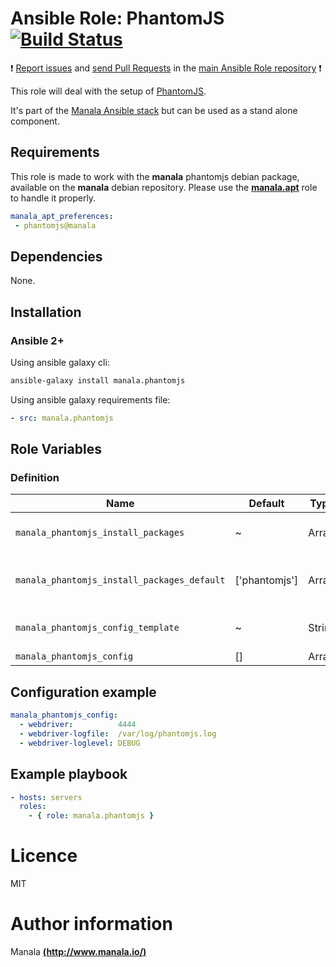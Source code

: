 # Ansible Role: PhantomJS [![Build Status](https://travis-ci.org/manala/ansible-role-phantomjs.svg?branch=master)](https://travis-ci.org/manala/ansible-role-phantomjs)

:exclamation: [Report issues](https://github.com/manala/ansible-roles/issues) and [send Pull Requests](https://github.com/manala/ansible-roles/pulls) in the [main Ansible Role repository](https://github.com/manala/ansible-roles) :exclamation:

This role will deal with the setup of [PhantomJS](http://phantomjs.org/).

It's part of the [Manala Ansible stack](http://www.manala.io) but can be used as a stand alone component.

## Requirements

This role is made to work with the __manala__ phantomjs debian package, available on the __manala__ debian repository. Please use the [**manala.apt**](https://galaxy.ansible.com/manala/apt/) role to handle it properly.

```yaml
manala_apt_preferences:
 - phantomjs@manala
```

## Dependencies

None.

## Installation

### Ansible 2+

Using ansible galaxy cli:

```bash
ansible-galaxy install manala.phantomjs
```

Using ansible galaxy requirements file:

```yaml
- src: manala.phantomjs
```

## Role Variables

### Definition

| Name                                        | Default       | Type   | Description                            |
| ------------------------------------------- | ------------- | ------ | -------------------------------------- |
| `manala_phantomjs_install_packages`         | ~             | Array  | Dependency packages to install         |
| `manala_phantomjs_install_packages_default` | ['phantomjs'] | Array  | Default dependency packages to install |
| `manala_phantomjs_config_template`          | ~             | String | Configuration template path            |
| `manala_phantomjs_config`                   | []            | Array  | Configuration                          |

## Configuration example

```yaml
manala_phantomjs_config:
  - webdriver:          4444
  - webdriver-logfile:  /var/log/phantomjs.log
  - webdriver-loglevel: DEBUG
```

## Example playbook

```yaml
- hosts: servers
  roles:
    - { role: manala.phantomjs }
```

# Licence

MIT

# Author information

Manala [**(http://www.manala.io/)**](http://www.manala.io)
